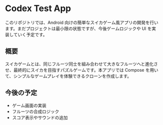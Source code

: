 # Codex Test App

このリポジトリでは、Android 向けの簡単なスイカゲーム風アプリの開発を行います。まだプロジェクトは最小限の状態ですが、今後ゲームロジックや UI を実装していく予定です。

## 概要

スイカゲームとは、同じフルーツ同士を組み合わせて大きなフルーツへと進化させ、最終的にスイカを目指すパズルゲームです。本アプリでは Compose を用いて、シンプルなゲームプレイを体験できるクローンを作成します。

## 今後の予定

- ゲーム画面の実装
- フルーツの合成ロジック
- スコア表示やサウンドの追加

